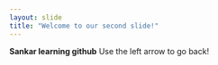 ```yaml
---
layout: slide
title: "Welcome to our second slide!"
---
```

**Sankar learning github**
Use the left arrow to go back!
